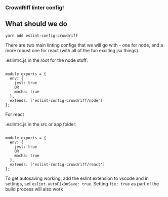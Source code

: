 ### CrowdRiff linter config!

## What should we do

```
yarn add eslint-config-crowdriff
```

There are two main linting configs that we will go with - one for node, and a more robust one for react (with all of the fun exciting jsx things).

.eslintrc.js in the root for the node stuff:
```

module.exports = {
  env: {
    jest: true
    OR
    mocha: true
  },
  extends: ['eslint-config-crowdriff/node']
};
```
For react

.eslintrc.js in the src or app folder:
```

module.exports = {
  env: {
    jest: true
    OR
    mocha: true
  },
  extends: ['eslint-config-crowdriff/react']
};
```

To get autosaving working, add the eslint extension to vscode and in settings, set `eslint.autoFixOnSave: true`. Setting `fix: true` as part of the build process will also work 